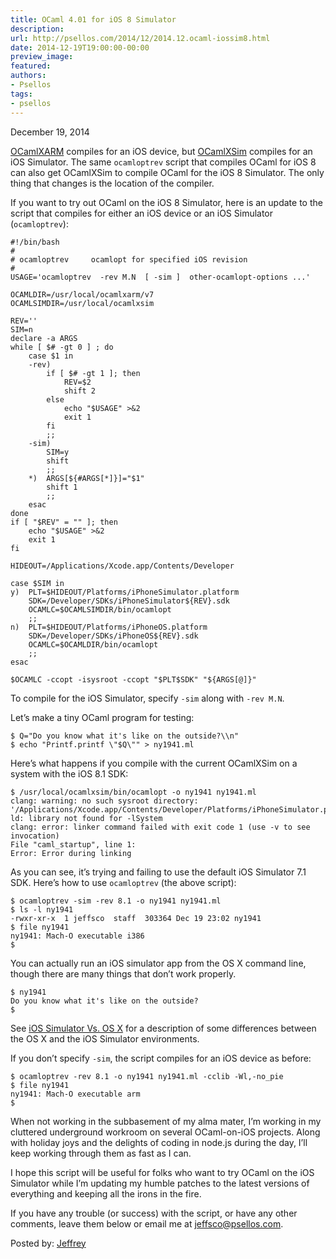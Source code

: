 ```yaml
---
title: OCaml 4.01 for iOS 8 Simulator
description:
url: http://psellos.com/2014/12/2014.12.ocaml-iossim8.html
date: 2014-12-19T19:00:00-00:00
preview_image:
featured:
authors:
- Psellos
tags:
- psellos
---
```


<div class="date">December 19, 2014</div>

<p><a href="http://psellos.com/ocaml/compile-to-iphone.html">OCamlXARM</a> compiles for an iOS device, but <a href="http://psellos.com/ocaml/compile-to-iossim.html">OCamlXSim</a> compiles
for an iOS Simulator. The same <code>ocamloptrev</code> script that compiles OCaml
for iOS 8 can also get OCamlXSim to compile OCaml for the iOS 8
Simulator. The only thing that changes is the location of the compiler.</p>

<p>If you want to try out OCaml on the iOS 8 Simulator, here is an update
to the script that compiles for either an iOS device or an iOS Simulator
(<code>ocamloptrev</code>):</p>

<pre><code>#!/bin/bash
#
# ocamloptrev     ocamlopt for specified iOS revision
#
USAGE='ocamloptrev  -rev M.N  [ -sim ]  other-ocamlopt-options ...'

OCAMLDIR=/usr/local/ocamlxarm/v7
OCAMLSIMDIR=/usr/local/ocamlxsim

REV=''
SIM=n
declare -a ARGS
while [ $# -gt 0 ] ; do
    case $1 in
    -rev)
        if [ $# -gt 1 ]; then
            REV=$2
            shift 2
        else
            echo &quot;$USAGE&quot; &gt;&amp;2
            exit 1
        fi
        ;;
    -sim)
        SIM=y
        shift
        ;;
    *)  ARGS[${#ARGS[*]}]=&quot;$1&quot;
        shift 1
        ;;
    esac
done
if [ &quot;$REV&quot; = &quot;&quot; ]; then
    echo &quot;$USAGE&quot; &gt;&amp;2
    exit 1
fi

HIDEOUT=/Applications/Xcode.app/Contents/Developer 

case $SIM in
y)  PLT=$HIDEOUT/Platforms/iPhoneSimulator.platform 
    SDK=/Developer/SDKs/iPhoneSimulator${REV}.sdk 
    OCAMLC=$OCAMLSIMDIR/bin/ocamlopt
    ;;
n)  PLT=$HIDEOUT/Platforms/iPhoneOS.platform 
    SDK=/Developer/SDKs/iPhoneOS${REV}.sdk 
    OCAMLC=$OCAMLDIR/bin/ocamlopt
    ;;
esac

$OCAMLC -ccopt -isysroot -ccopt &quot;$PLT$SDK&quot; &quot;${ARGS[@]}&quot;</code></pre>

<p>To compile for the iOS Simulator, specify <code>-sim</code> along with <code>-rev M.N</code>.</p>

<p>Let&rsquo;s make a tiny OCaml program for testing:</p>

<pre><code>$ Q=&quot;Do you know what it's like on the outside?\\n&quot;
$ echo &quot;Printf.printf \&quot;$Q\&quot;&quot; &gt; ny1941.ml</code></pre>

<p>Here&rsquo;s what happens if you compile with the current OCamlXSim on a
system with the iOS 8.1 SDK:</p>

<pre><code>$ /usr/local/ocamlxsim/bin/ocamlopt -o ny1941 ny1941.ml
clang: warning: no such sysroot directory: '/Applications/Xcode.app/Contents/Developer/Platforms/iPhoneSimulator.platform/Developer/SDKs/iPhoneSimulator7.1.sdk'
ld: library not found for -lSystem
clang: error: linker command failed with exit code 1 (use -v to see invocation)
File &quot;caml_startup&quot;, line 1:
Error: Error during linking</code></pre>

<p>As you can see, it&rsquo;s trying and failing to use the default iOS Simulator
7.1 SDK. Here&rsquo;s how to use <code>ocamloptrev</code> (the above script):</p>

<pre><code>$ ocamloptrev -sim -rev 8.1 -o ny1941 ny1941.ml
$ ls -l ny1941
-rwxr-xr-x  1 jeffsco  staff  303364 Dec 19 23:02 ny1941
$ file ny1941
ny1941: Mach-O executable i386
$</code></pre>

<p>You can actually run an iOS simulator app from the OS X command line,
though there are many things that don&rsquo;t work properly.</p>

<pre><code>$ ny1941
Do you know what it's like on the outside?
$</code></pre>

<p>See <a href="http://psellos.com/2012/04/2012.04.iossim-vs-osx.html">iOS Simulator Vs. OS X</a> for a
description of some differences between the OS X and the iOS Simulator
environments.</p>

<p>If you don&rsquo;t specify <code>-sim</code>, the script compiles for an iOS device as
before:</p>

<pre><code>$ ocamloptrev -rev 8.1 -o ny1941 ny1941.ml -cclib -Wl,-no_pie
$ file ny1941
ny1941: Mach-O executable arm
$ </code></pre>

<p>When not working in the subbasement of my alma mater, I&rsquo;m working in my
cluttered underground workroom on several OCaml-on-iOS projects. Along
with holiday joys and the delights of coding in node.js during the day,
I&rsquo;ll keep working through them as fast as I can.</p>

<p>I hope this script will be useful for folks who want to try OCaml on the
iOS Simulator while I&rsquo;m updating my humble patches to the latest
versions of everything and keeping all the irons in the fire.</p>

<p>If you have any trouble (or success) with the script, or have any other
comments, leave them below or email me at <a href="mailto:jeffsco@psellos.com">jeffsco@psellos.com</a>.</p>

<p>Posted by: <a href="http://psellos.com/aboutus.html#jeffreya.scofieldphd">Jeffrey</a></p>

<p></p>

